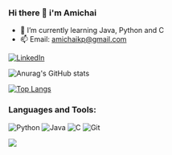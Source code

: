 ### Hi there 👋 i'm Amichai



- 🌱 I’m currently learning Java, Python and C 
- 📫 Email: amichaikp@gmail.com
 
 <a href="https://www.linkedin.com/in/amichai-kafka-852399207/" title="Linkedin"><img alt="LinkedIn" src="https://img.shields.io/badge/linkedin%20-%230077B5.svg?&style=for-the-badge&logo=linkedin&logoColor=white"/></a>

![Anurag's GitHub stats](https://github-readme-stats.vercel.app/api?username=amichaikafka&show_icons=true&theme=radical&line_height=20)

[![Top Langs](https://github-readme-stats.vercel.app/api/top-langs/?username=amichaikafka&layout=compact)](https://github.com/anuraghazra/github-readme-stats)



### Languages and Tools:

<img alt="Python" src="https://img.shields.io/badge/python%20-%2314354C.svg?&style=for-the-badge&logo=python&logoColor=white"/> <img alt="Java" src="https://img.shields.io/badge/java-%23ED8B00.svg?&style=for-the-badge&logo=java&logoColor=white"/> <img alt="C" src="https://img.shields.io/badge/c%20-%2300599C.svg?&style=for-the-badge&logo=c&logoColor=white"/> <img alt="Git" src="https://img.shields.io/badge/git%20-%23F05033.svg?&style=for-the-badge&logo=git&logoColor=white"/> 

![](https://komarev.com/ghpvc/?username=amichaikafka&color=grey)
